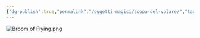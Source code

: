 ```yaml
---
{"dg-publish":true,"permalink":"/oggetti-magici/scopa-del-volare/","tags":["Oggetti"],"noteIcon":"3"}
---
```



![Broom of Flying.png](/img/user/Assets/Broom%20of%20Flying.png)